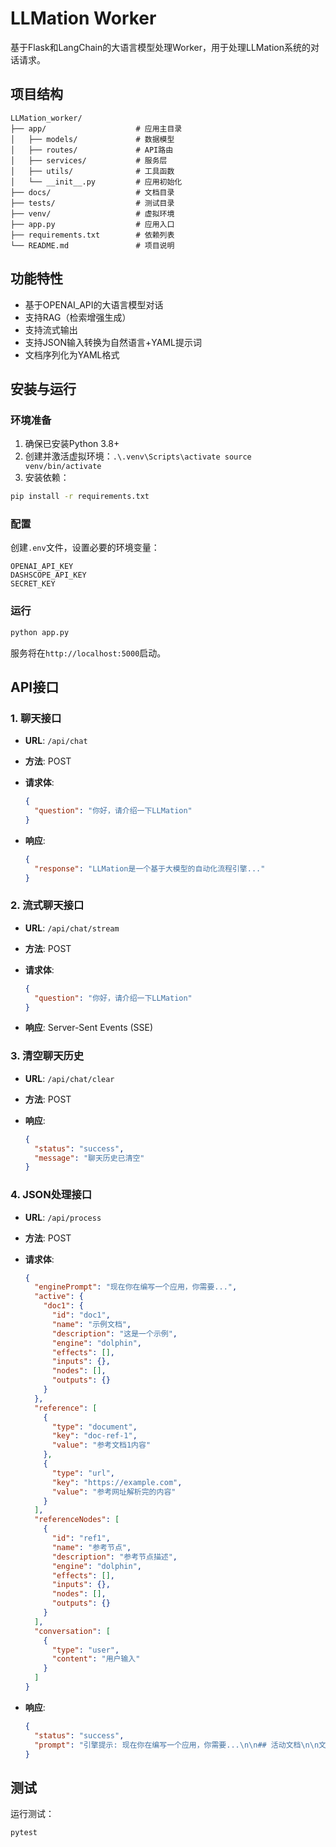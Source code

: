 # LLMation Worker

基于Flask和LangChain的大语言模型处理Worker，用于处理LLMation系统的对话请求。

## 项目结构

```text
LLMation_worker/
├── app/                    # 应用主目录
│   ├── models/             # 数据模型
│   ├── routes/             # API路由
│   ├── services/           # 服务层
│   ├── utils/              # 工具函数
│   └── __init__.py         # 应用初始化
├── docs/                   # 文档目录
├── tests/                  # 测试目录
├── venv/                   # 虚拟环境
├── app.py                  # 应用入口
├── requirements.txt        # 依赖列表
└── README.md               # 项目说明
```

## 功能特性

- 基于OPENAI_API的大语言模型对话
- 支持RAG（检索增强生成）
- 支持流式输出
- 支持JSON输入转换为自然语言+YAML提示词
- 文档序列化为YAML格式

## 安装与运行

### 环境准备

1. 确保已安装Python 3.8+
2. 创建并激活虚拟环境：`.\.venv\Scripts\activate source venv/bin/activate`
3. 安装依赖：

```bash
pip install -r requirements.txt
```

### 配置

创建`.env`文件，设置必要的环境变量：

```env
OPENAI_API_KEY
DASHSCOPE_API_KEY
SECRET_KEY
```

### 运行

```bash
python app.py
```

服务将在`http://localhost:5000`启动。

## API接口

### 1. 聊天接口

- **URL**: `/api/chat`
- **方法**: POST
- **请求体**:

  ```json
  {
    "question": "你好，请介绍一下LLMation"
  }
  ```

- **响应**:

  ```json
  {
    "response": "LLMation是一个基于大模型的自动化流程引擎..."
  }
  ```

### 2. 流式聊天接口

- **URL**: `/api/chat/stream`
- **方法**: POST
- **请求体**:

  ```json
  {
    "question": "你好，请介绍一下LLMation"
  }
  ```

- **响应**: Server-Sent Events (SSE)

### 3. 清空聊天历史

- **URL**: `/api/chat/clear`
- **方法**: POST
- **响应**:

  ```json
  {
    "status": "success",
    "message": "聊天历史已清空"
  }
  ```

### 4. JSON处理接口

- **URL**: `/api/process`
- **方法**: POST
- **请求体**:

  ```json
  {
    "enginePrompt": "现在你在编写一个应用，你需要...",
    "active": {
      "doc1": {
        "id": "doc1",
        "name": "示例文档",
        "description": "这是一个示例",
        "engine": "dolphin",
        "effects": [],
        "inputs": {},
        "nodes": [],
        "outputs": {}
      }
    },
    "reference": [
      {
        "type": "document",
        "key": "doc-ref-1",
        "value": "参考文档1内容"
      },
      {
        "type": "url",
        "key": "https://example.com",
        "value": "参考网址解析完的内容"
      }
    ],
    "referenceNodes": [
      {
        "id": "ref1",
        "name": "参考节点",
        "description": "参考节点描述",
        "engine": "dolphin",
        "effects": [],
        "inputs": {},
        "nodes": [],
        "outputs": {}
      }
    ],
    "conversation": [
      {
        "type": "user",
        "content": "用户输入"
      }
    ]
  }
  ```

- **响应**:

  ```json
  {
    "status": "success",
    "prompt": "引擎提示: 现在你在编写一个应用，你需要...\n\n## 活动文档\n\n文档 ID: doc1\n```yaml\nid: doc1\nname: 示例文档\ndescription: 这是一个示例\nengine: dolphin\neffects: []\ninputs: {}\nnodes: []\noutputs: {}\n```\n\n..."
  }
  ```

## 测试

运行测试：

```bash
pytest
```
